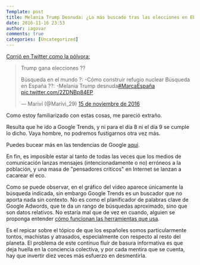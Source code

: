 ```yaml
---
Template: post
title: Melania Trump Desnuda: ¿Lo más buscado tras las elecciones en EEUU? Pues resulta que no.
date: 2016-11-16 23:53
author: iagovar
comments: true
categories: [Uncategorized]
---
```

<a href="https://twitter.com/search?q=melania%20trump%20desnuda&amp;src=typd" target="_blank">Corrió en Twitter como la pólvora:</a>
<blockquote class="twitter-video" data-lang="es">
<p dir="ltr" lang="es">Trump gana elecciones ??</p>
Búsqueda en el mundo ?:
-Cómo construir refugio nuclear
Búsqueda en España ??:
-Melania Trump desnuda<a href="https://twitter.com/hashtag/MarcaEspa%C3%B1a?src=hash">#MarcaEspaña</a> <a href="https://t.co/2ZDNBp84EP">pic.twitter.com/2ZDNBp84EP</a>

— Mariví (@Marivi_29) <a href="https://twitter.com/Marivi_29/status/798614719288352769">15 de noviembre de 2016</a></blockquote>
<script async src="//platform.twitter.com/widgets.js" charset="utf-8"></script>

Como estoy familiarizado con estas cosas, me pareció extraño.

Resulta que he ido a Google Trends, y ni para el día 8 ni el día 9 se cumple lo dicho. Vaya hombre, no podremos fustigarnos otra vez más.

<script type="text/javascript" src="https://ssl.gstatic.com/trends_nrtr/760_RC08/embed_loader.js"></script> <script type="text/javascript"> trends.embed.renderExploreWidget("TIMESERIES", {"comparisonItem":[{"keyword":"elecciones eeuu","geo":"ES","time":"2016-11-01 2016-11-16"},{"keyword":"melania trump desnuda","geo":"ES","time":"2016-11-01 2016-11-16"},{"keyword":"gran hermano","geo":"ES","time":"2016-11-01 2016-11-16"},{"keyword":"Hillary Clinton","geo":"ES","time":"2016-11-01 2016-11-16"},{"keyword":"Donald Trump","geo":"ES","time":"2016-11-01 2016-11-16"}],"category":0,"property":""}, {"exploreQuery":"date=2016-11-01%202016-11-16&geo=ES&q=elecciones%20eeuu,melania%20trump%20desnuda,gran%20hermano,Hillary%20Clinton,Donald%20Trump","guestPath":"https://www.google.es:443/trends/embed/"}); </script>

Puedes bucear más en las tendencias de Google <a href="https://www.google.es/trends/hottrends#pn=p26" target="_blank">aquí</a>.

En fin, es imposible estar al tanto de todas las veces que los medios de comunicación lanzas mensajes (intencionadamente o no) erróneos a la población, y una masa de "pensadores críticos" en Internet se lanzan a cacarear el eco.

Como se puede observar, en el gráfico del vídeo aparece únicamente la búsqueda indicada, sin embargo Google Trends es un buscador que no aporta nada sin contexto. No es como el planificador de palabras clave de Google Adwords, que te da un rango de búsquedas aproximado, sino que son datos relativos. No estaría mal que de vez en cuando, alguien se proponga entender <a href="https://support.google.com/trends/?hl=en#topic=6248052" target="_blank">cómo funcionan las herramientas que usa</a>.

Es el repicar sobre el tópico de que los españoles somos particularmente tontos, machistas y atrasados, especialmente con respecto al resto del planeta. El problema de este contínuo fluír de basura informativa es que deja huella en la conciencia colectiva, y por cada mentira que se cuenta, hay que invertir diez veces más esfuerzo en desmentirla.
